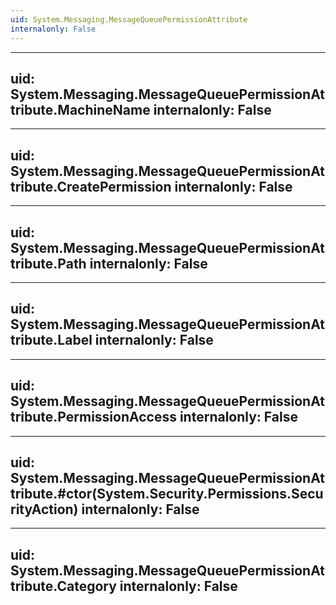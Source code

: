```yaml
---
uid: System.Messaging.MessageQueuePermissionAttribute
internalonly: False
---
```


---
uid: System.Messaging.MessageQueuePermissionAttribute.MachineName
internalonly: False
---

---
uid: System.Messaging.MessageQueuePermissionAttribute.CreatePermission
internalonly: False
---

---
uid: System.Messaging.MessageQueuePermissionAttribute.Path
internalonly: False
---

---
uid: System.Messaging.MessageQueuePermissionAttribute.Label
internalonly: False
---

---
uid: System.Messaging.MessageQueuePermissionAttribute.PermissionAccess
internalonly: False
---

---
uid: System.Messaging.MessageQueuePermissionAttribute.#ctor(System.Security.Permissions.SecurityAction)
internalonly: False
---

---
uid: System.Messaging.MessageQueuePermissionAttribute.Category
internalonly: False
---
